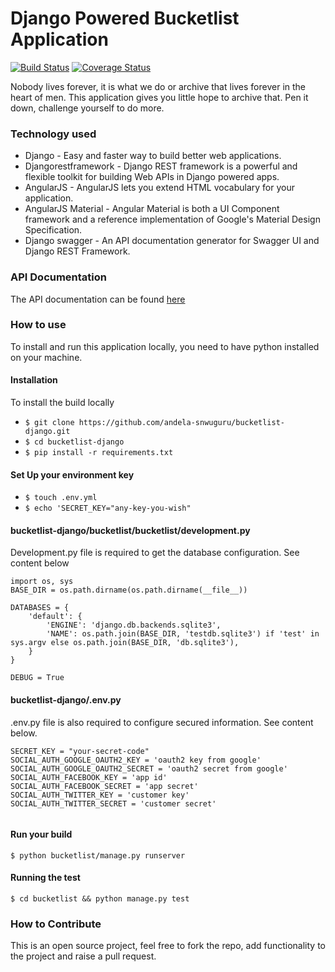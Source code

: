 # Django Powered Bucketlist Application

[![Build Status](https://travis-ci.org/andela-snwuguru/bucketlist-django.svg?branch=master)](https://travis-ci.org/andela-snwuguru/bucketlist-django)  [![Coverage Status](https://coveralls.io/repos/github/andela-snwuguru/bucketlist-django/badge.svg?branch=master)](https://coveralls.io/github/andela-snwuguru/bucketlist-django?branch=master)

Nobody lives forever, it is what we do or archive that lives forever in the heart of men. This application gives you little hope to archive that. Pen it down, challenge yourself to do more.

### Technology used

- Django - Easy and faster way to build better web applications.
- Djangorestframework - Django REST framework is a powerful and flexible toolkit for building Web APIs in Django powered apps.
- AngularJS - AngularJS lets you extend HTML vocabulary for your application.
- AngularJS Material - Angular Material is both a UI Component framework and a reference implementation of Google's Material Design Specification.
- Django swagger - An API documentation generator for Swagger UI and Django REST Framework.

### API Documentation

The API documentation can be found <a href="https://littlehope.herokuapp.com/api/v1/docs">here</a>

### How to use

To install and run this application locally, you need to have python installed on your machine.

#### Installation

To install the build locally

- `` $ git clone https://github.com/andela-snwuguru/bucketlist-django.git ``
- `` $ cd bucketlist-django ``
- `` $ pip install -r requirements.txt ``

#### Set Up your environment key

- `` $ touch .env.yml ``
- `` $ echo 'SECRET_KEY="any-key-you-wish" ``

#### bucketlist-django/bucketlist/bucketlist/development.py

Development.py file is required to get the database configuration. See content below
```
import os, sys
BASE_DIR = os.path.dirname(os.path.dirname(__file__))

DATABASES = {
    'default': {
        'ENGINE': 'django.db.backends.sqlite3',
        'NAME': os.path.join(BASE_DIR, 'testdb.sqlite3') if 'test' in sys.argv else os.path.join(BASE_DIR, 'db.sqlite3'),
    }
}

DEBUG = True

 ```

#### bucketlist-django/.env.py
.env.py file is also required to configure secured information. See content below.

```
SECRET_KEY = "your-secret-code"
SOCIAL_AUTH_GOOGLE_OAUTH2_KEY = 'oauth2 key from google'
SOCIAL_AUTH_GOOGLE_OAUTH2_SECRET = 'oauth2 secret from google'
SOCIAL_AUTH_FACEBOOK_KEY = 'app id'
SOCIAL_AUTH_FACEBOOK_SECRET = 'app secret'
SOCIAL_AUTH_TWITTER_KEY = 'customer key'
SOCIAL_AUTH_TWITTER_SECRET = 'customer secret'


```


#### Run your build

`` $ python bucketlist/manage.py runserver ``

#### Running the test

`` $ cd bucketlist && python manage.py test ``

### How to Contribute

This is an open source project, feel free to fork the repo, add functionality to the project and raise a pull request.